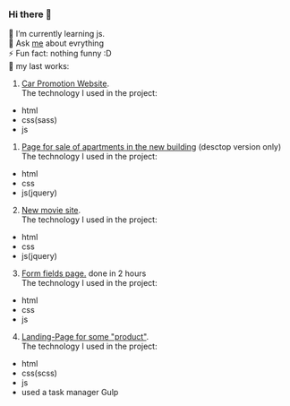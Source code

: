 ### Hi there 👋
🌱 I’m currently learning js. <br>
💬 Ask <a href="https://www.facebook.com/maksym.v.havrylov/">me</a> about evrything<br>
⚡ Fun fact: nothing funny :D <br>
🔭 my last works: <br>
1) <a href="https://maksym-havrylov.github.io/car_promotion/">Car Promotion Website</a>.<br>
The technology I used in the project:
- html
- css(sass)
- js
1) <a href="https://maksym-havrylov.github.io/melody/">Page for sale of apartments in the new building</a> (desctop version only)<br>
The technology I used in the project:
- html
- css
- js(jquery)
2) <a href="https://maksym-havrylov.github.io/film/">New movie site</a>.<br>
The technology I used in the project:
- html
- css
- js(jquery)
3) <a href="https://maksym-havrylov.github.io/Personal-info-form/">Form fields page.</a> done in 2 hours<br>
The technology I used in the project:
- html
- css
- js
4) <a href="https://maksym-havrylov.github.io/prodoct/">Landing-Page for some "product"</a>.<br>
The technology I used in the project:
- html
- css(scss)
- js
- used a task manager Gulp
<!--
**Maksym-Havrylov/Maksym-Havrylov** is a ✨ _special_ ✨ repository because its `README.md` (this file) appears on your GitHub profile.

Here are some ideas to get you started:

- 🔭 I’m currently working on ...

- 👯 I’m looking to collaborate on ...
- 🤔 I’m looking for help with ...
- 📫 How to reach me: ...
- 😄 Pronouns: ...

-->
